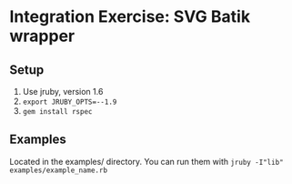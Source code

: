 # Integration Exercise: SVG Batik wrapper

## Setup

1. Use jruby, version 1.6
2. `export JRUBY_OPTS=--1.9`
3. `gem install rspec`


## Examples

Located in the examples/ directory. You can run them with `jruby -I"lib" examples/example_name.rb`
